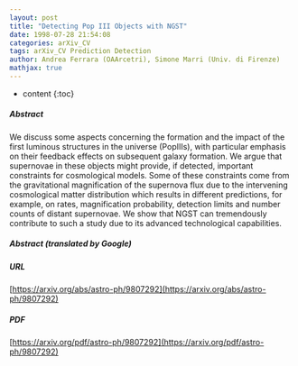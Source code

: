 ```yaml
---
layout: post
title: "Detecting Pop III Objects with NGST"
date: 1998-07-28 21:54:08
categories: arXiv_CV
tags: arXiv_CV Prediction Detection
author: Andrea Ferrara (OAArcetri), Simone Marri (Univ. di Firenze)
mathjax: true
---
```


* content
{:toc}

##### Abstract
We discuss some aspects concerning the formation and the impact of the first luminous structures in the universe (PopIIIs), with particular emphasis on their feedback effects on subsequent galaxy formation. We argue that supernovae in these objects might provide, if detected, important constraints for cosmological models. Some of these constraints come from the gravitational magnification of the supernova flux due to the intervening cosmological matter distribution which results in different predictions, for example, on rates, magnification probability, detection limits and number counts of distant supernovae. We show that NGST can tremendously contribute to such a study due to its advanced technological capabilities.

##### Abstract (translated by Google)


##### URL
[https://arxiv.org/abs/astro-ph/9807292](https://arxiv.org/abs/astro-ph/9807292)

##### PDF
[https://arxiv.org/pdf/astro-ph/9807292](https://arxiv.org/pdf/astro-ph/9807292)


